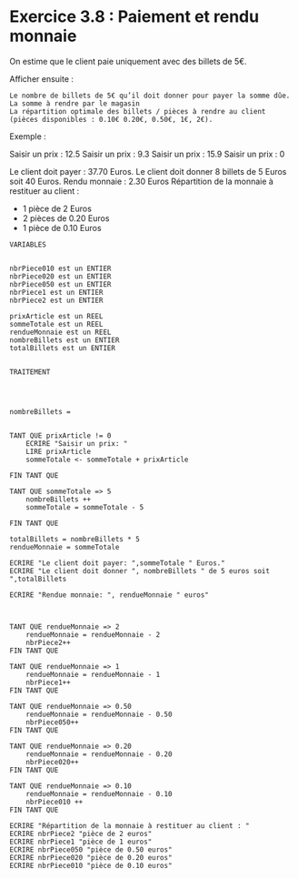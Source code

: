 # Exercice 3.8 : Paiement et rendu monnaie


On estime que le client paie uniquement avec des billets de 5€.

Afficher ensuite :

    Le nombre de billets de 5€ qu’il doit donner pour payer la somme dûe.
    La somme à rendre par le magasin
    La répartition optimale des billets / pièces à rendre au client (pièces disponibles : 0.10€ 0.20€, 0.50€, 1€, 2€).

Exemple :

Saisir un prix : 12.5
Saisir un prix : 9.3
Saisir un prix : 15.9
Saisir un prix : 0

Le client doit payer : 37.70 Euros.
Le client doit donner 8 billets de 5 Euros soit 40 Euros.
Rendu monnaie : 2.30 Euros
Répartition de la monnaie à restituer au client : 
- 1 pièce de 2 Euros
- 2 pièces de 0.20 Euros
- 1 pièce de 0.10 Euros


```
VARIABLES


nbrPiece010 est un ENTIER
nbrPiece020 est un ENTIER
nbrPiece050 est un ENTIER
nbrPiece1 est un ENTIER
nbrPiece2 est un ENTIER

prixArticle est un REEL
sommeTotale est un REEL
rendueMonnaie est un REEL
nombreBillets est un ENTIER
totalBillets est un ENTIER


TRAITEMENT




nombreBillets = 


TANT QUE prixArticle != 0
	ECRIRE "Saisir un prix: "
	LIRE prixArticle
	sommeTotale <- sommeTotale + prixArticle
	
FIN TANT QUE

TANT QUE sommeTotale => 5
	nombreBillets ++
	sommeTotale = sommeTotale - 5
	
FIN TANT QUE	

totalBillets = nombreBillets * 5
rendueMonnaie = sommeTotale

ECRIRE "Le client doit payer: ",sommeTotale	" Euros."
ECRIRE "Le client doit donner ", nombreBillets " de 5 euros soit ",totalBillets 	

ECRIRE "Rendue monnaie: ", rendueMonnaie " euros"



TANT QUE rendueMonnaie => 2
	rendueMonnaie = rendueMonnaie - 2
	nbrPiece2++
FIN TANT QUE

TANT QUE rendueMonnaie => 1
	rendueMonnaie = rendueMonnaie - 1
	nbrPiece1++
FIN TANT QUE

TANT QUE rendueMonnaie => 0.50	
	rendueMonnaie = rendueMonnaie - 0.50
	nbrPiece050++
FIN TANT QUE

TANT QUE rendueMonnaie => 0.20
	rendueMonnaie = rendueMonnaie - 0.20
	nbrPiece020++	
FIN TANT QUE

TANT QUE rendueMonnaie => 0.10	
	rendueMonnaie = rendueMonnaie - 0.10	
	nbrPiece010 ++	
FIN TANT QUE	
	
ECRIRE "Répartition de la monnaie à restituer au client : "
ECRIRE nbrPiece2 "pièce de 2 euros"
ECRIRE nbrPiece1 "pièce de 1 euros"
ECRIRE nbrPiece050 "pièce de 0.50 euros"
ECRIRE nbrPiece020 "pièce de 0.20 euros"
ECRIRE nbrPiece010 "pièce de 0.10 euros"

	
	
	
	





```
